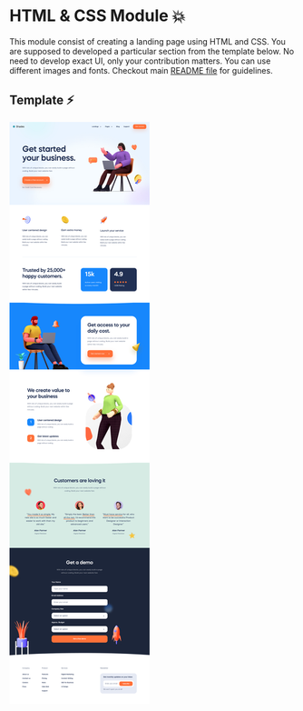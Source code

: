 # HTML & CSS Module 💥
This module consist of creating a landing page using HTML and CSS. You are supposed to developed a particular section from the template below.  No need to develop exact UI, only your contribution matters. You can use different images and fonts. Checkout main [README file](https://github.com/meerhamzadev/Hacktoberfest/blob/main/README.md) for guidelines.

## Template ⚡

![template](./template.png)